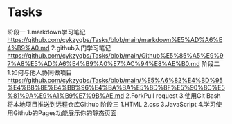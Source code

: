 # Tasks
阶段一
1.markdown学习笔记 https://github.com/cykzyqbs/Tasks/blob/main/markdown%E5%AD%A6%E4%B9%A0.md
2.github入门学习笔记 https://github.com/cykzyqbs/Tasks/blob/main/Github%E5%85%A5%E9%97%A8%E5%AD%A6%E4%B9%A0%E7%AC%94%E8%AE%B0.md
阶段二
1.如何与他人协同做项目 https://github.com/cykzyqbs/Tasks/blob/main/%E5%A6%82%E4%BD%95%E4%B8%8E%E4%BB%96%E4%BA%BA%E5%8D%8F%E5%90%8C%E5%81%9A%E9%A1%B9%E7%9B%AE.md
2.ForkPull request
3.使用Git Bash将本地项目推送到远程仓库Github
阶段三
1.HTML
2.css
3.JavaScript
4.学习使用Github的Pages功能展示你的静态页面
